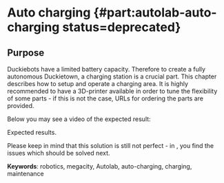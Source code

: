 # Auto charging {#part:autolab-auto-charging status=deprecated}

## Purpose

Duckiebots have a limited battery capacity. Therefore to create a fully autonomous Duckietown, a charging station is a crucial part. This chapter describes how to setup and operate a charging area. It is highly recommended to have a 3D-printer available in order to tune the flexibility of some parts - if this is not the case, URLs for ordering the parts are provided.

Below you may see a video of the expected result:

<div figure-id="fig:lane_following_vid">
    <figcaption>Expected results.
    </figcaption>
    <dtvideo src='vimeo:350620117'/>
</div>



Please keep in mind that this solution is still not perfect - in [](#autocharging-future), you find the issues which should be solved next.

**Keywords**: robotics, megacity, Autolab, auto-charging, charging, maintenance
